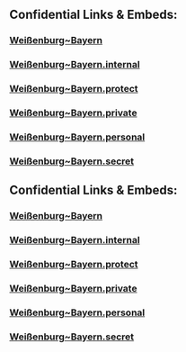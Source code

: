 ﻿
## Confidential Links & Embeds: 

### [Weißenburg~Bayern](../../../../../../../../../../../_public/Earth/Continent/Europe/Europe~Central/Germany/Germany~West/Bayern/counties~Bayern/Weißenburg-Gunzenhausen/cities~Weißenburg-Gunzenhausen/Weißenburg~Bayern.md) 

### [Weißenburg~Bayern.internal](../../../../../../../../../../../_internal/Earth/Continent/Europe/Europe~Central/Germany/Germany~West/Bayern/counties~Bayern/Weißenburg-Gunzenhausen/cities~Weißenburg-Gunzenhausen/Weißenburg~Bayern.internal.md) 

### [Weißenburg~Bayern.protect](../../../../../../../../../../../_protect/Earth/Continent/Europe/Europe~Central/Germany/Germany~West/Bayern/counties~Bayern/Weißenburg-Gunzenhausen/cities~Weißenburg-Gunzenhausen/Weißenburg~Bayern.protect.md) 

### [Weißenburg~Bayern.private](../../../../../../../../../../../_private/Earth/Continent/Europe/Europe~Central/Germany/Germany~West/Bayern/counties~Bayern/Weißenburg-Gunzenhausen/cities~Weißenburg-Gunzenhausen/Weißenburg~Bayern.private.md) 

### [Weißenburg~Bayern.personal](../../../../../../../../../../../_personal/Earth/Continent/Europe/Europe~Central/Germany/Germany~West/Bayern/counties~Bayern/Weißenburg-Gunzenhausen/cities~Weißenburg-Gunzenhausen/Weißenburg~Bayern.personal.md) 

### [Weißenburg~Bayern.secret](../../../../../../../../../../../_secret/Earth/Continent/Europe/Europe~Central/Germany/Germany~West/Bayern/counties~Bayern/Weißenburg-Gunzenhausen/cities~Weißenburg-Gunzenhausen/Weißenburg~Bayern.secret.md) 

## Confidential Links & Embeds: 

### [Weißenburg~Bayern](/_public/Earth/Continent/Europe/Europe~Central/Germany/Germany~West/Bayern/counties~Bayern/Weißenburg-Gunzenhausen/cities~Weißenburg-Gunzenhausen/Weißenburg~Bayern.md) 

### [Weißenburg~Bayern.internal](/_internal/Earth/Continent/Europe/Europe~Central/Germany/Germany~West/Bayern/counties~Bayern/Weißenburg-Gunzenhausen/cities~Weißenburg-Gunzenhausen/Weißenburg~Bayern.internal.md) 

### [Weißenburg~Bayern.protect](/_protect/Earth/Continent/Europe/Europe~Central/Germany/Germany~West/Bayern/counties~Bayern/Weißenburg-Gunzenhausen/cities~Weißenburg-Gunzenhausen/Weißenburg~Bayern.protect.md) 

### [Weißenburg~Bayern.private](/_private/Earth/Continent/Europe/Europe~Central/Germany/Germany~West/Bayern/counties~Bayern/Weißenburg-Gunzenhausen/cities~Weißenburg-Gunzenhausen/Weißenburg~Bayern.private.md) 

### [Weißenburg~Bayern.personal](/_personal/Earth/Continent/Europe/Europe~Central/Germany/Germany~West/Bayern/counties~Bayern/Weißenburg-Gunzenhausen/cities~Weißenburg-Gunzenhausen/Weißenburg~Bayern.personal.md) 

### [Weißenburg~Bayern.secret](/_secret/Earth/Continent/Europe/Europe~Central/Germany/Germany~West/Bayern/counties~Bayern/Weißenburg-Gunzenhausen/cities~Weißenburg-Gunzenhausen/Weißenburg~Bayern.secret.md) 
